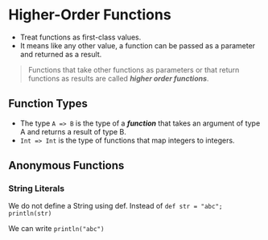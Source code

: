 # Higher-Order Functions

- Treat functions as first-class values.
- It means like any other value, a function can be passed as a parameter and returned as a result.

> Functions that take other functions as parameters or that return functions as results are called ***higher order functions***.

## Function Types
- The type `A => B` is the type of a ***function*** that takes an argument of type A and returns a result of type B.
- `Int => Int` is the type of functions that map integers to integers.

## Anonymous Functions

### String Literals
We do not define a String using def.
Instead of
	`def str = "abc"; println(str)`

We can write
	`println("abc")`
<!--stackedit_data:
eyJoaXN0b3J5IjpbLTIwMzI3NDUxNjMsOTIxMjMzMTU5XX0=
-->